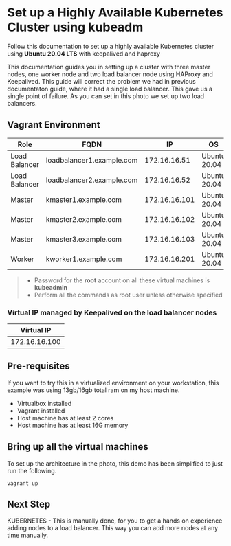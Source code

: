 # Set up a Highly Available Kubernetes Cluster using kubeadm
Follow this documentation to set up a highly available Kubernetes cluster using __Ubuntu 20.04 LTS__ with keepalived and haproxy

This documentation guides you in setting up a cluster with three master nodes, one worker node and two load balancer node using HAProxy and Keepalived.  This guide will correct the problem we had in previous documentaton guide, where it had a single load balancer.  This gave us a single point of failure.  As you can set in this photo we set up two load balancers.

## Vagrant Environment
|Role|FQDN|IP|OS|RAM|CPU|
|----|----|----|----|----|----|
|Load Balancer|loadbalancer1.example.com|172.16.16.51|Ubuntu 20.04|512M|1|
|Load Balancer|loadbalancer2.example.com|172.16.16.52|Ubuntu 20.04|512M|1|
|Master|kmaster1.example.com|172.16.16.101|Ubuntu 20.04|2G|2|
|Master|kmaster2.example.com|172.16.16.102|Ubuntu 20.04|2G|2|
|Master|kmaster3.example.com|172.16.16.103|Ubuntu 20.04|2G|2|
|Worker|kworker1.example.com|172.16.16.201|Ubuntu 20.04|2G|2|

> * Password for the **root** account on all these virtual machines is **kubeadmin**
> * Perform all the commands as root user unless otherwise specified

### Virtual IP managed by Keepalived on the load balancer nodes
|Virtual IP|
|----|
|172.16.16.100|

## Pre-requisites
If you want to try this in a virtualized environment on your workstation, this example was using 13gb/16gb total ram on my host machine.
* Virtualbox installed
* Vagrant installed
* Host machine has at least 2 cores
* Host machine has at least 16G memory

## Bring up all the virtual machines
To set up the architecture in the photo, this demo has been simplified to just run the following.
```
vagrant up
```

## Next Step
KUBERNETES - This is manually done, for you to get a hands on experience adding nodes to a load balancer.  This way you can add more nodes at any time manually.